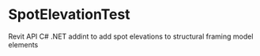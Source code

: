 # SpotElevationTest
Revit API C# .NET addint to add spot elevations to structural framing model elements
